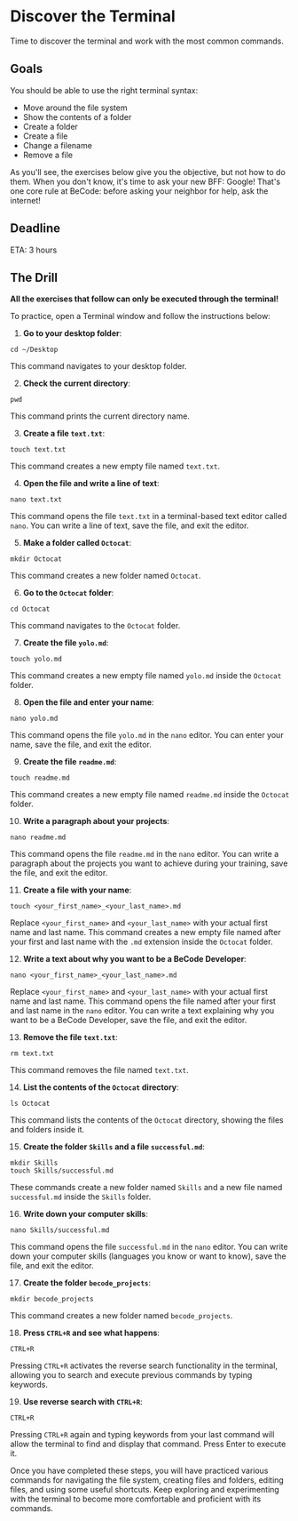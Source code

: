 
# Discover the Terminal

Time to discover the terminal and work with the most common commands.

## Goals

You should be able to use the right terminal syntax:

- Move around the file system
- Show the contents of a folder
- Create a folder
- Create a file
- Change a filename
- Remove a file

As you'll see, the exercises below give you the objective, but not how to do them. When you don't know, it's time to ask your new BFF: Google! That's one core rule at BeCode: before asking your neighbor for help, ask the internet!

## Deadline

ETA: 3 hours

## The Drill

**All the exercises that follow can only be executed through the terminal!**

To practice, open a Terminal window and follow the instructions below:

1. **Go to your desktop folder**: 
```
cd ~/Desktop
```
This command navigates to your desktop folder.

2. **Check the current directory**: 
```
pwd
```
This command prints the current directory name.

3. **Create a file `text.txt`**: 
```
touch text.txt
```
This command creates a new empty file named `text.txt`.

4. **Open the file and write a line of text**: 
```
nano text.txt
```
This command opens the file `text.txt` in a terminal-based text editor called `nano`. You can write a line of text, save the file, and exit the editor.

5. **Make a folder called `Octocat`**: 
```
mkdir Octocat
```
This command creates a new folder named `Octocat`.

6. **Go to the `Octocat` folder**: 
```
cd Octocat
```
This command navigates to the `Octocat` folder.

7. **Create the file `yolo.md`**: 
```
touch yolo.md
```
This command creates a new empty file named `yolo.md` inside the `Octocat` folder.

8. **Open the file and enter your name**: 
```
nano yolo.md
```
This command opens the file `yolo.md` in the `nano` editor. You can enter your name, save the file, and exit the editor.

9. **Create the file `readme.md`**: 
```
touch readme.md
```
This command creates a new empty file named `readme.md` inside the `Octocat` folder.

10. **Write a paragraph about your projects**: 
```
nano readme.md
```
This command opens the file `readme.md` in the `nano` editor. You can write a paragraph about the projects you want to achieve during your training, save the file, and exit the editor.

11. **Create a file with your name**: 
```
touch <your_first_name>_<your_last_name>.md
```
Replace `<your_first_name>` and `<your_last_name>` with your actual first name and last name. This command creates a new empty file named after your first and last name with the `.md` extension inside the `Octocat` folder.

12. **Write a text about why you want to be a BeCode Developer**: 
```
nano <your_first_name>_<your_last_name>.md
```
Replace `<your_first_name>` and `<your_last_name>` with your actual first name and last name. This command opens the file named after your first and last name in the `nano` editor. You can write a text explaining why you want to be a BeCode Developer, save the file, and exit the editor.

13. **Remove the file `text.txt`**:

 
```
rm text.txt
```
This command removes the file named `text.txt`.

14. **List the contents of the `Octocat` directory**: 
```
ls Octocat
```
This command lists the contents of the `Octocat` directory, showing the files and folders inside it.

15. **Create the folder `Skills` and a file `successful.md`**: 
```
mkdir Skills
touch Skills/successful.md
```
These commands create a new folder named `Skills` and a new file named `successful.md` inside the `Skills` folder.

16. **Write down your computer skills**: 
```
nano Skills/successful.md
```
This command opens the file `successful.md` in the `nano` editor. You can write down your computer skills (languages you know or want to know), save the file, and exit the editor.

17. **Create the folder `becode_projects`**: 
```
mkdir becode_projects
```
This command creates a new folder named `becode_projects`.

18. **Press `CTRL+R` and see what happens**: 
```
CTRL+R
```
Pressing `CTRL+R` activates the reverse search functionality in the terminal, allowing you to search and execute previous commands by typing keywords.

19. **Use reverse search with `CTRL+R`**: 
```
CTRL+R
```
Pressing `CTRL+R` again and typing keywords from your last command will allow the terminal to find and display that command. Press Enter to execute it.

Once you have completed these steps, you will have practiced various commands for navigating the file system, creating files and folders, editing files, and using some useful shortcuts. Keep exploring and experimenting with the terminal to become more comfortable and proficient with its commands.
